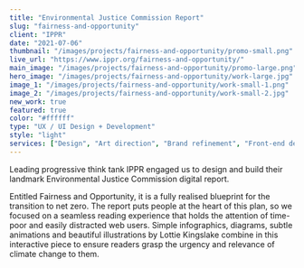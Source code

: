 ```yaml
---
title: "Environmental Justice Commission Report"
slug: "fairness-and-opportunity"
client: "IPPR"
date: "2021-07-06"
thumbnail: "/images/projects/fairness-and-opportunity/promo-small.png"
live_url: "https://www.ippr.org/fairness-and-opportunity/"
main_image: "/images/projects/fairness-and-opportunity/promo-large.png"
hero_image: "/images/projects/fairness-and-opportunity/work-large.jpg"
image_1: "/images/projects/fairness-and-opportunity/work-small-1.png"
image_2: "/images/projects/fairness-and-opportunity/work-small-2.jpg"
new_work: true
featured: true
color: "#ffffff"
type: "UX / UI Design + Development"
style: "light"
services: ["Design", "Art direction", "Brand refinement", "Front-end development"]
---
```

Leading progressive think tank IPPR engaged us to design and build their
landmark Environmental Justice Commission digital report.

Entitled Fairness and Opportunity, it is a fully realised blueprint for the
transition to net zero. The report puts people at the heart of this plan, so we
focused on a seamless reading experience that holds the attention of time-poor
and easily distracted web users. Simple infographics, diagrams, subtle
animations and beautiful illustrations by Lottie Kingslake combine in this
interactive piece to ensure readers grasp the urgency and relevance of climate
change to them.
